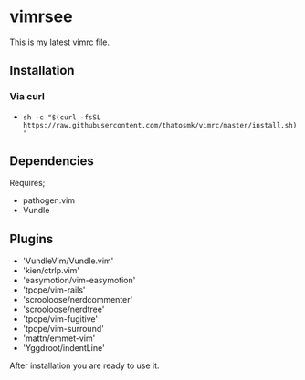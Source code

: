 # vimrsee
This is my latest vimrc file.

## Installation
### Via curl
*  ```sh -c "$(curl -fsSL https://raw.githubusercontent.com/thatosmk/vimrc/master/install.sh)"```

## Dependencies
Requires;
* pathogen.vim
* Vundle

## Plugins
* 'VundleVim/Vundle.vim'
* 'kien/ctrlp.vim'
* 'easymotion/vim-easymotion'
* 'tpope/vim-rails'
* 'scrooloose/nerdcommenter'
* 'scrooloose/nerdtree'
* 'tpope/vim-fugitive'
* 'tpope/vim-surround'
* 'mattn/emmet-vim'
* 'Yggdroot/indentLine'

After installation you are ready to use it.

